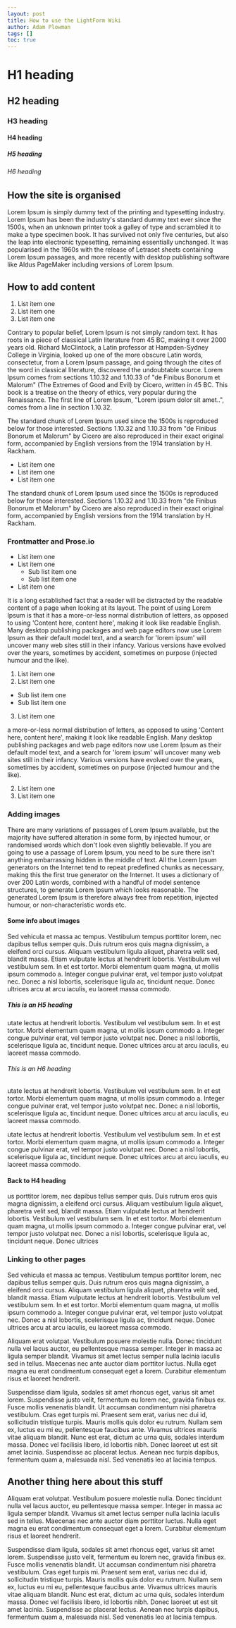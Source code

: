 ```yaml
---
layout: post
title: How to use the LightForm Wiki
author: Adam Plowman
tags: []
toc: true
---
```


# H1 heading

## H2 heading

### H3 heading

#### H4 heading

##### H5 heading

###### H6 heading

## How the site is organised

Lorem Ipsum is simply dummy text of the printing and typesetting industry. Lorem Ipsum has been the industry's standard dummy text ever since the 1500s, when an unknown printer took a galley of type and scrambled it to make a type specimen book. It has survived not only five centuries, but also the leap into electronic typesetting, remaining essentially unchanged. It was popularised in the 1960s with the release of Letraset sheets containing Lorem Ipsum passages, and more recently with desktop publishing software like Aldus PageMaker including versions of Lorem Ipsum.

## How to add content

1. List item one
2. List item one
3. List item one

Contrary to popular belief, Lorem Ipsum is not simply random text. It has roots in a piece of classical Latin literature from 45 BC, making it over 2000 years old. Richard McClintock, a Latin professor at Hampden-Sydney College in Virginia, looked up one of the more obscure Latin words, consectetur, from a Lorem Ipsum passage, and going through the cites of the word in classical literature, discovered the undoubtable source. Lorem Ipsum comes from sections 1.10.32 and 1.10.33 of "de Finibus Bonorum et Malorum" (The Extremes of Good and Evil) by Cicero, written in 45 BC. This book is a treatise on the theory of ethics, very popular during the Renaissance. The first line of Lorem Ipsum, "Lorem ipsum dolor sit amet..", comes from a line in section 1.10.32.

The standard chunk of Lorem Ipsum used since the 1500s is reproduced below for those interested. Sections 1.10.32 and 1.10.33 from "de Finibus Bonorum et Malorum" by Cicero are also reproduced in their exact original form, accompanied by English versions from the 1914 translation by H. Rackham.

- List item one
- List item one
- List item one

The standard chunk of Lorem Ipsum used since the 1500s is reproduced below for those interested. Sections 1.10.32 and 1.10.33 from "de Finibus Bonorum et Malorum" by Cicero are also reproduced in their exact original form, accompanied by English versions from the 1914 translation by H. Rackham.

### Frontmatter and Prose.io

- List item one
- List item one
  - Sub list item one
  - Sub list item one
- List item one

It is a long established fact that a reader will be distracted by the readable content of a page when looking at its layout. The point of using Lorem Ipsum is that it has a more-or-less normal distribution of letters, as opposed to using 'Content here, content here', making it look like readable English. Many desktop publishing packages and web page editors now use Lorem Ipsum as their default model text, and a search for 'lorem ipsum' will uncover many web sites still in their infancy. Various versions have evolved over the years, sometimes by accident, sometimes on purpose (injected humour and the like).

1. List item one
2. List item one
  - Sub list item one
  - Sub list item one
3. List item one

a more-or-less normal distribution of letters, as opposed to using 'Content here, content here', making it look like readable English. Many desktop publishing packages and web page editors now use Lorem Ipsum as their default model text, and a search for 'lorem ipsum' will uncover many web sites still in their infancy. Various versions have evolved over the years, sometimes by accident, sometimes on purpose (injected humour and the like).

2. List item one
3. List item one

### Adding images

There are many variations of passages of Lorem Ipsum available, but the majority have suffered alteration in some form, by injected humour, or randomised words which don't look even slightly believable. If you are going to use a passage of Lorem Ipsum, you need to be sure there isn't anything embarrassing hidden in the middle of text. All the Lorem Ipsum generators on the Internet tend to repeat predefined chunks as necessary, making this the first true generator on the Internet. It uses a dictionary of over 200 Latin words, combined with a handful of model sentence structures, to generate Lorem Ipsum which looks reasonable. The generated Lorem Ipsum is therefore always free from repetition, injected humour, or non-characteristic words etc.

#### Some info about images

Sed vehicula et massa ac tempus. Vestibulum tempus porttitor lorem, nec dapibus tellus semper quis. Duis rutrum eros quis magna dignissim, a eleifend orci cursus. Aliquam vestibulum ligula aliquet, pharetra velit sed, blandit massa. Etiam vulputate lectus at hendrerit lobortis. Vestibulum vel vestibulum sem. In et est tortor. Morbi elementum quam magna, ut mollis ipsum commodo a. Integer congue pulvinar erat, vel tempor justo volutpat nec. Donec a nisl lobortis, scelerisque ligula ac, tincidunt neque. Donec ultrices arcu at arcu iaculis, eu laoreet massa commodo. 

##### This is an H5 heading

utate lectus at hendrerit lobortis. Vestibulum vel vestibulum sem. In et est tortor. Morbi elementum quam magna, ut mollis ipsum commodo a. Integer congue pulvinar erat, vel tempor justo volutpat nec. Donec a nisl lobortis, scelerisque ligula ac, tincidunt neque. Donec ultrices arcu at arcu iaculis, eu laoreet massa commodo. 

###### This is an H6 heading

utate lectus at hendrerit lobortis. Vestibulum vel vestibulum sem. In et est tortor. Morbi elementum quam magna, ut mollis ipsum commodo a. Integer congue pulvinar erat, vel tempor justo volutpat nec. Donec a nisl lobortis, scelerisque ligula ac, tincidunt neque. Donec ultrices arcu at arcu iaculis, eu laoreet massa commodo. 

utate lectus at hendrerit lobortis. Vestibulum vel vestibulum sem. In et est tortor. Morbi elementum quam magna, ut mollis ipsum commodo a. Integer congue pulvinar erat, vel tempor justo volutpat nec. Donec a nisl lobortis, scelerisque ligula ac, tincidunt neque. Donec ultrices arcu at arcu iaculis, eu laoreet massa commodo. 

#### Back to H4 heading

us porttitor lorem, nec dapibus tellus semper quis. Duis rutrum eros quis magna dignissim, a eleifend orci cursus. Aliquam vestibulum ligula aliquet, pharetra velit sed, blandit massa. Etiam vulputate lectus at hendrerit lobortis. Vestibulum vel vestibulum sem. In et est tortor. Morbi elementum quam magna, ut mollis ipsum commodo a. Integer congue pulvinar erat, vel tempor justo volutpat nec. Donec a nisl lobortis, scelerisque ligula ac, tincidunt neque. Donec ultrices 

### Linking to other pages

Sed vehicula et massa ac tempus. Vestibulum tempus porttitor lorem, nec dapibus tellus semper quis. Duis rutrum eros quis magna dignissim, a eleifend orci cursus. Aliquam vestibulum ligula aliquet, pharetra velit sed, blandit massa. Etiam vulputate lectus at hendrerit lobortis. Vestibulum vel vestibulum sem. In et est tortor. Morbi elementum quam magna, ut mollis ipsum commodo a. Integer congue pulvinar erat, vel tempor justo volutpat nec. Donec a nisl lobortis, scelerisque ligula ac, tincidunt neque. Donec ultrices arcu at arcu iaculis, eu laoreet massa commodo. 

Aliquam erat volutpat. Vestibulum posuere molestie nulla. Donec tincidunt nulla vel lacus auctor, eu pellentesque massa semper. Integer in massa ac ligula semper blandit. Vivamus sit amet lectus semper nulla lacinia iaculis sed in tellus. Maecenas nec ante auctor diam porttitor luctus. Nulla eget magna eu erat condimentum consequat eget a lorem. Curabitur elementum risus et laoreet hendrerit.

Suspendisse diam ligula, sodales sit amet rhoncus eget, varius sit amet lorem. Suspendisse justo velit, fermentum eu lorem nec, gravida finibus ex. Fusce mollis venenatis blandit. Ut accumsan condimentum nisi pharetra vestibulum. Cras eget turpis mi. Praesent sem erat, varius nec dui id, sollicitudin tristique turpis. Mauris mollis quis dolor eu rutrum. Nullam sem ex, luctus eu mi eu, pellentesque faucibus ante. Vivamus ultrices mauris vitae aliquam blandit. Nunc est erat, dictum ac urna quis, sodales interdum massa. Donec vel facilisis libero, id lobortis nibh. Donec laoreet ut est sit amet lacinia. Suspendisse ac placerat lectus. Aenean nec turpis dapibus, fermentum quam a, malesuada nisl. Sed venenatis leo at lacinia tempus. 

## Another thing here about this stuff

Aliquam erat volutpat. Vestibulum posuere molestie nulla. Donec tincidunt nulla vel lacus auctor, eu pellentesque massa semper. Integer in massa ac ligula semper blandit. Vivamus sit amet lectus semper nulla lacinia iaculis sed in tellus. Maecenas nec ante auctor diam porttitor luctus. Nulla eget magna eu erat condimentum consequat eget a lorem. Curabitur elementum risus et laoreet hendrerit.

Suspendisse diam ligula, sodales sit amet rhoncus eget, varius sit amet lorem. Suspendisse justo velit, fermentum eu lorem nec, gravida finibus ex. Fusce mollis venenatis blandit. Ut accumsan condimentum nisi pharetra vestibulum. Cras eget turpis mi. Praesent sem erat, varius nec dui id, sollicitudin tristique turpis. Mauris mollis quis dolor eu rutrum. Nullam sem ex, luctus eu mi eu, pellentesque faucibus ante. Vivamus ultrices mauris vitae aliquam blandit. Nunc est erat, dictum ac urna quis, sodales interdum massa. Donec vel facilisis libero, id lobortis nibh. Donec laoreet ut est sit amet lacinia. Suspendisse ac placerat lectus. Aenean nec turpis dapibus, fermentum quam a, malesuada nisl. Sed venenatis leo at lacinia tempus. 
